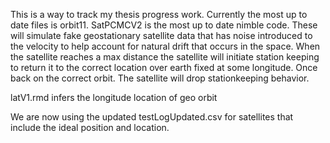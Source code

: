 This is a way to track my thesis progress work. Currently the most up to date files is orbit11. 
SatPCMCV2 is the most up to date nimble code.
These will simulate fake geostationary satellite data that has noise introduced to the velocity to help 
account for natural drift that occurs in the space. When the satellite reaches a max distance the satellite
will initiate station keeping to return it to the correct location over earth fixed at some longitude. Once
back on the correct orbit. The satellite will drop stationkeeping behavior. 

latV1.rmd infers the longitude location of geo orbit

We are now using the updated testLogUpdated.csv for satellites that include the ideal position and location.

